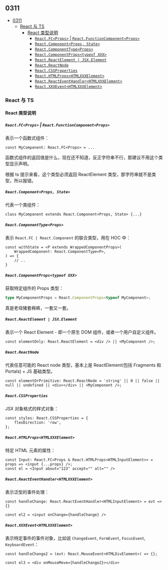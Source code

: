 ## 0311

<!-- TOC -->

- [0311](#0311)
  - [React 与 TS](#react-与-ts)
    - [React 类型说明](#react-类型说明)
      - [`React.FC<Props>` | `React.FunctionComponent<Props>`](#reactfcprops--reactfunctioncomponentprops)
      - [`React.Component<Props, State>`](#reactcomponentprops-state)
      - [`React.ComponentType<Props>`](#reactcomponenttypeprops)
      - [`React.ComponentProps<typeof XXX>`](#reactcomponentpropstypeof-xxx)
      - [`React.ReactElement | JSX.Element`](#reactreactelement--jsxelement)
      - [`React.ReactNode`](#reactreactnode)
      - [`React.CSSProperties`](#reactcssproperties)
      - [`React.HTMLProps<HTMLXXXElement>`](#reacthtmlpropshtmlxxxelement)
      - [`React.ReactEventHandler<HTMLXXXElement>`](#reactreacteventhandlerhtmlxxxelement)
      - [`React.XXXEvent<HTMLXXXElement>`](#reactxxxeventhtmlxxxelement)

<!-- /TOC -->

### React 与 TS

#### React 类型说明

##### `React.FC<Props>` | `React.FunctionComponent<Props>`    

表示一个函数式组件：    

```tsx
const MyComponent: React.FC<Props> = ...
```    

函数式组件的返回值是什么，现在还不知道，反正字符串不行，那建议不用这个类型显示声明。   

根据 ts 提示来看，这个类型必须返回 ReactElement 类型，那字符串就不是类型，所以报错。    

##### `React.Component<Props, State>`    

代表一个类组件：   

```tsx
class MyComponent extends React.Component<Props, State> {...}
```    

##### `React.ComponentType<Props>`    

表示 `React.FC | React.Component` 的联合类型，用在 HOC 中：   

```tsx
const withState = <P extends WrappedComponentProps>(
    WrappedComponent: React.ComponentType<P>,
) => {
    // ..
}
```    

##### `React.ComponentProps<typeof XXX>`    

获取特定组件的 Props 类型：   

```ts
type MyComponentProps = React.ComponentProps<typeof MyComponent>;
```    

真是老母猪套棉裤，一套又一套。    

##### `React.ReactElement | JSX.Element`    

表示一个 React Element - 即一个原生 DOM 组件，或者一个用户自定义组件。    

```tsx
const elementOnly: React.ReactElement = <div /> || <MyComponent />;
```    

##### `React.ReactNode`    

代表任意可能的 React node 类型，基本上是 ReactElement(包括 Fragments 和 Portals) + JS 基础类型。    

```tsx
const elementOrPrimitive: React.ReactNode = 'string' || 0 || false || null || undefined || <div></div> || <MyComponent />;
```

##### `React.CSSProperties`    

JSX 对象格式的样式对象：   

```tsx
const styles: React.CSSProperties = {
    flexDirection: 'row',
};
```    

##### `React.HTMLProps<HTMLXXXElement>`    

特定 HTML 元素的属性：    

```tsx
const Input: React.FC<Props & React.HTMLProps<HTMLInputElement>> = props => <input {...props} />;
const el = <Input about="123" accept="" alt="" />
```    

##### `React.ReactEventHandler<HTMLXXXElement>`    

表示泛型的事件处理：    

```tsx
const handleChange: React.ReactEventHandler<HTMLInputElement> = evt => {}

const el2 = <input onChange={handleChange} />
```   

##### `React.XXXEvent<HTMLXXXElement>`    

表示特定事件的事件对象，比如说 `ChangeEvent`, `FormEvent`, `FocusEvent`, `KeyboardEvent`：   

```tsx
const handleChange2 = (evt: React.MouseEvent<HTMLDivElement>) => {};

const el3 = <div onMouseMove={handleChange2}></div>
```    
